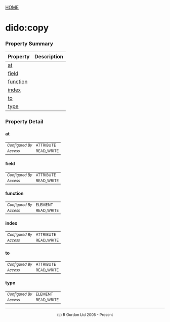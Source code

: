 [HOME](../../../README.md)
# dido:copy



### Property Summary

| Property | Description |
| -------- | ----------- |
| [at](#propertyat) |  | 
| [field](#propertyfield) |  | 
| [function](#propertyfunction) |  | 
| [index](#propertyindex) |  | 
| [to](#propertyto) |  | 
| [type](#propertytype) |  | 


### Property Detail
#### at <a name="propertyat"></a>

<table style='font-size:smaller'>
      <tr><td><i>Configured By</i></td><td>ATTRIBUTE</td></tr>
      <tr><td><i>Access</i></td><td>READ_WRITE</td></tr>
</table>



#### field <a name="propertyfield"></a>

<table style='font-size:smaller'>
      <tr><td><i>Configured By</i></td><td>ATTRIBUTE</td></tr>
      <tr><td><i>Access</i></td><td>READ_WRITE</td></tr>
</table>



#### function <a name="propertyfunction"></a>

<table style='font-size:smaller'>
      <tr><td><i>Configured By</i></td><td>ELEMENT</td></tr>
      <tr><td><i>Access</i></td><td>READ_WRITE</td></tr>
</table>



#### index <a name="propertyindex"></a>

<table style='font-size:smaller'>
      <tr><td><i>Configured By</i></td><td>ATTRIBUTE</td></tr>
      <tr><td><i>Access</i></td><td>READ_WRITE</td></tr>
</table>



#### to <a name="propertyto"></a>

<table style='font-size:smaller'>
      <tr><td><i>Configured By</i></td><td>ATTRIBUTE</td></tr>
      <tr><td><i>Access</i></td><td>READ_WRITE</td></tr>
</table>



#### type <a name="propertytype"></a>

<table style='font-size:smaller'>
      <tr><td><i>Configured By</i></td><td>ELEMENT</td></tr>
      <tr><td><i>Access</i></td><td>READ_WRITE</td></tr>
</table>




-----------------------

<div style='font-size: smaller; text-align: center;'>(c) R Gordon Ltd 2005 - Present</div>
